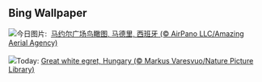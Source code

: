## Bing Wallpaper
![](https://www.bing.com/th?id=OHR.PlazaMayor_ZH-CN4576498488_UHD.jpg&w=1000)今日图片: &nbsp;[马约尔广场鸟瞰图, 马德里, 西班牙 (© AirPano LLC/Amazing Aerial Agency)](https://www.bing.com/th?id=OHR.PlazaMayor_ZH-CN4576498488_UHD.jpg)
<br><br/>
![](https://www.bing.com/th?id=OHR.WhiteEgret_EN-US3605994040_UHD.jpg&w=1000)Today: [Great white egret, Hungary (© Markus Varesvuo/Nature Picture Library)](https://www.bing.com/th?id=OHR.WhiteEgret_EN-US3605994040_UHD.jpg)
<br><br/>
